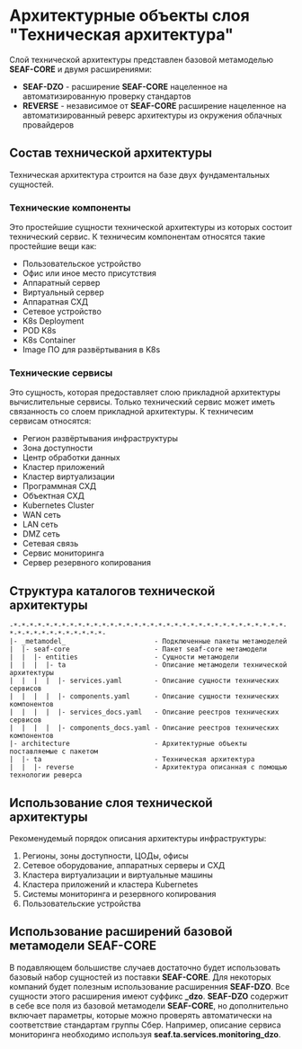 # Архитектурные объекты слоя "Техническая архитектура"
Слой технической архитектуры представлен базовой метамоделью **SEAF-CORE** и двумя расширениями:
* **SEAF-DZO** - расширение **SEAF-CORE** нацеленное на автоматизированную проверку стандартов
* **REVERSE** - независимое от **SEAF-CORE** расширение нацеленное на автоматизированный реверс архитектуры из окружения облачных провайдеров

## Состав технической архитектуры
Техническая архитектура строится на базе двух фундаментальных сущностей.

### Технические компоненты
Это простейшие сущности технической архитектуры из которых состоит технический сервис.
К техничесим компонентам относятся такие простейшие вещи как:
* Пользовательское устройство
* Офис или иное место присутствия
* Аппаратный сервер
* Виртуальный сервер
* Аппаратная СХД
* Сетевое устройство
* K8s Deployment
* POD K8s
* K8s Container
* Image ПО для развёртывания в K8s

### Технические сервисы
Это сущность, которая предоставляет слою прикладной архитектуры вычислительные сервисы. Только технический сервис может иметь связанность со слоем прикладной архитектуры.
К техничесим сервисам относятся:
* Регион развёртывания инфраструктуры
* Зона доступности
* Центр обработки данных
* Кластер приложений
* Кластер виртуализации
* Программная СХД
* Объектная СХД
* Kubernetes Cluster
* WAN сеть
* LAN сеть
* DMZ сеть
* Сетевая связь
* Сервис мониторинга
* Сервер резервного копирования

## Структура каталогов технической архитектуры
    -*-*-*-*-*-*-*-*-*-*-*-*-*-*-*-*-*-*-*-*-*-*-*-*-*-*-*-*-*-*-*-*-*-*-*-*-*-*-*-*-*-*-*-*-*-*-
    |- _metamodel_                      - Подключенные пакеты метамоделей
    |  |- seaf-core                     - Пакет seaf-core метамодели
    |  |  |- entities                   - Сущности метамодели
    |  |  |  |- ta                      - Описание метамодели технической архитектуры
    |  |  |  |  |- services.yaml        - Описание сущности технических сервисов 
    |  |  |  |  |- components.yaml      - Описание сущности технических компонентов
    |  |  |  |  |- services_docs.yaml   - Описание реестров технических сервисов 
    |  |  |  |  |- components_docs.yaml - Описание реестров технических компонентов
    |- architecture                     - Архитектурные объекты поставляемые с пакетом
    |  |- ta                            - Техническая архитектура
    |  |  |- reverse                    - Архитектура описанная с помощью технологии реверса

## Использование слоя технической архитектуры
Рекоменудемый порядок описания архитектуры инфраструктуры:
1. Регионы, зоны доступности, ЦОДы, офисы
2. Сетевое оборудование, аппаратных серверы и СХД
3. Кластера виртуализации и виртуальные машины
4. Кластера приложений и кластера Kubernetes
5. Системы мониторинга и резервного копирования
6. Пользовательские устройства

## Использование расширений базовой метамодели **SEAF-CORE**
В подавляющем большистве случаев достаточно будет использовать базовый набор сущностей из поставки **SEAF-CORE**. 
Для некоторых компаний будет полезным использование расширенния **SEAF-DZO**. Все сущности этого расширения имеют суффикс **_dzo**.
**SEAF-DZO** содержит в себе все поля из базовой метамодели **SEAF-CORE**, но дополнительно включает параметры, которые можно проверять автоматически на соответствие стандартам группы Сбер.
Например, описание сервиса мониторинга необходимо используя **seaf.ta.services.monitoring_dzo**.